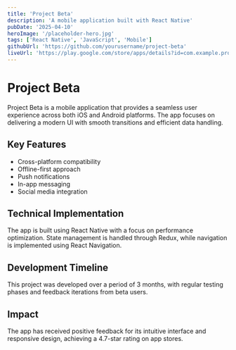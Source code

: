```yaml
---
title: 'Project Beta'
description: 'A mobile application built with React Native'
pubDate: '2025-04-10'
heroImage: '/placeholder-hero.jpg'
tags: ['React Native', 'JavaScript', 'Mobile']
githubUrl: 'https://github.com/yourusername/project-beta'
liveUrl: 'https://play.google.com/store/apps/details?id=com.example.projectbeta'
---
```


# Project Beta

Project Beta is a mobile application that provides a seamless user experience across both iOS and Android platforms. The app focuses on delivering a modern UI with smooth transitions and efficient data handling.

## Key Features

- Cross-platform compatibility
- Offline-first approach
- Push notifications
- In-app messaging
- Social media integration

## Technical Implementation

The app is built using React Native with a focus on performance optimization. State management is handled through Redux, while navigation is implemented using React Navigation.

## Development Timeline

This project was developed over a period of 3 months, with regular testing phases and feedback iterations from beta users.

## Impact

The app has received positive feedback for its intuitive interface and responsive design, achieving a 4.7-star rating on app stores.
